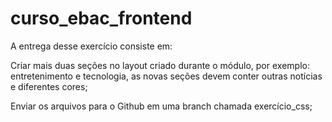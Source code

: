 ﻿# curso_ebac_frontend 

A entrega desse exercício consiste em:

Criar mais duas seções no layout criado durante o módulo, por exemplo: entretenimento e tecnologia, as novas seções devem conter outras notícias e diferentes cores;


Enviar os arquivos para o Github em uma branch chamada exercício_css;
